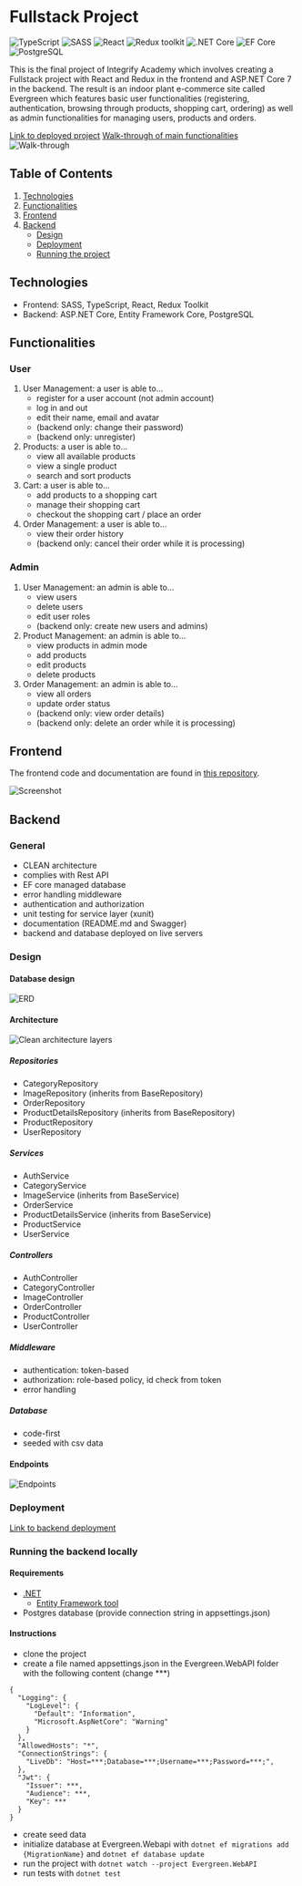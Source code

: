 # Fullstack Project

![TypeScript](https://img.shields.io/badge/TypeScript-v.4-green)
![SASS](https://img.shields.io/badge/SASS-v.4-hotpink)
![React](https://img.shields.io/badge/React-v.18-blue)
![Redux toolkit](https://img.shields.io/badge/Redux-v.1.9-brown)
![.NET Core](https://img.shields.io/badge/.NET%20Core-v.7-purple)
![EF Core](https://img.shields.io/badge/EF%20Core-v.7-cyan)
![PostgreSQL](https://img.shields.io/badge/PostgreSQL-v.14-drakblue)

This is the final project of Integrify Academy which involves creating a Fullstack project with React and Redux in the frontend and ASP.NET Core 7 in the backend. The result is an indoor plant e-commerce site called Evergreen which features basic user functionalities (registering, authentication, browsing through products, shopping cart, ordering) as well as admin functionalities for managing users, products and orders.

[Link to deployed project](https://evergreenbotanics.netlify.app/)
[Walk-through of main functionalities](https://github.com/miraemilia/evergreen?tab=readme-ov-file#walk-through)
![Walk-through](readmeImages/walkthrough.png)

## Table of Contents

1. [Technologies](#technologies)
2. [Functionalities](#functionalities)
3. [Frontend](#frontend)
4. [Backend](#backend)
   - [Design](#design)
   - [Deployment](#deployment)
   - [Running the project](#running-the-project)

## Technologies

- Frontend: SASS, TypeScript, React, Redux Toolkit
- Backend: ASP.NET Core, Entity Framework Core, PostgreSQL

## Functionalities

### User

1. User Management: a user is able to...
   - register for a user account (not admin account)
   - log in and out
   - edit their name, email and avatar
   - (backend only: change their password)
   - (backend only: unregister)
2. Products: a user is able to...
   - view all available products
   - view a single product
   - search and sort products
3. Cart: a user is able to...
   - add products to a shopping cart
   - manage their shopping cart
   - checkout the shopping cart / place an order
4. Order Management: a user is able to...
   - view their order history
   - (backend only: cancel their order while it is processing)

### Admin

1. User Management: an admin is able to...
   - view users
   - delete users
   - edit user roles
   - (backend only: create new users and admins)
2. Product Management: an admin is able to...
   - view products in admin mode
   - add products
   - edit products
   - delete products
3. Order Management: an admin is able to...
   - view all orders
   - update order status
   - (backend only: view order details)
   - (backend only: delete an order while it is processing)

## Frontend

The frontend code and documentation are found in [this repository](https://github.com/miraemilia/evergreen).

![Screenshot](readmeImages/frontpage.png)

## Backend

### General

- CLEAN architecture
- complies with Rest API
- EF core managed database
- error handling middleware
- authentication and authorization
- unit testing for service layer (xunit)
- documentation (README.md and Swagger)
- backend and database deployed on live servers

### Design

#### Database design

![ERD](readmeImages/erd.png)

#### Architecture

![Clean architecture layers](readmeImages/layers.png)

##### Repositories
   - CategoryRepository
   - ImageRepository (inherits from BaseRepository)
   - OrderRepository
   - ProductDetailsRepository (inherits from BaseRepository)
   - ProductRepository
   - UserRepository

##### Services
   - AuthService
   - CategoryService
   - ImageService (inherits from BaseService)
   - OrderService
   - ProductDetailsService (inherits from BaseService)
   - ProductService
   - UserService

##### Controllers
   - AuthController
   - CategoryController
   - ImageController
   - OrderController
   - ProductController
   - UserController

##### Middleware
   - authentication: token-based
   - authorization: role-based policy, id check from token
   - error handling

##### Database
   - code-first
   - seeded with csv data

#### Endpoints

![Endpoints](readmeImages/endpoints.png)

### Deployment

[Link to backend deployment](https://evergreenbotanics.azurewebsites.net/)

### Running the backend locally

#### Requirements
- [.NET](https://dotnet.microsoft.com/en-us/download)
   - [Entity Framework tool](https://learn.microsoft.com/en-us/ef/core/cli/dotnet)
- Postgres database (provide connection string in appsettings.json)

#### Instructions
- clone the project
- create a file named appsettings.json in the Evergreen.WebAPI folder with the following content (change ***)
```
{
  "Logging": {
    "LogLevel": {
      "Default": "Information",
      "Microsoft.AspNetCore": "Warning"
    }
  },
  "AllowedHosts": "*",
  "ConnectionStrings": {
    "LiveDb": "Host=***;Database=***;Username=***;Password=***;",
  },
  "Jwt": {
    "Issuer": ***,
    "Audience": ***,
    "Key": ***
  }
}
```
- create seed data 
- initialize database at Evergreen.Webapi with `dotnet ef migrations add {MigrationName}` and `dotnet ef database update`
- run the project with `dotnet watch --project Evergreen.WebAPI`
- run tests with `dotnet test`

